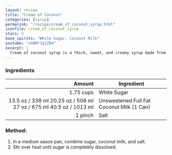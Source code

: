 ```yaml
---
layout: recipe
title: "Cream of Coconut"
categories: [syrup]
permalink: "/recipe/cream_of_coconut_syrup.html"
iconfile: cream_of_coconut_syrup
stars: 5
base_spirits: "White Sugar, Coconut Milk"
youtube: "vGBMrJgjZB4"
excerpt: |
  Cream of coconut syrup is a thick, sweet, and creamy syrup made from coconut milk and sugar.
---
```


### Ingredients

|    Amount | Ingredient                                |
| --------: | ----------------------------------------- |
| 1.75 cups | White Sugar                               |
|   <span class="onex active">13.5 oz / 338 ml</span> <span class="onehalfx">20.25 oz / 506 ml</span> <span class="twox">27 oz / 675 ml</span> <span class="threex">40.5 oz / 1013 ml</span> | Unsweetened Full Fat Coconut Milk (1 Can) |
|   1 pinch | Salt                                      |

### Method:

1. In a medium sauce pan, combine sugar, coconut milk, and salt.
2. Stir over heat until sugar is completely dissolved.
